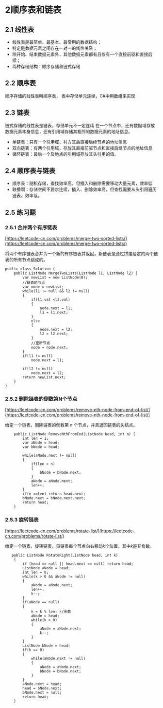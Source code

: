 # 2顺序表和链表
## 2.1 线性表
* 线性表是最简单、最基本、最常用的数据结构；
* 特定是数据元素之间存在一对一的线性关系；
* 除开始、结束数据元素外，其他数据元素都有且仅有一个直接前驱和直接后续；
* 两种存储结构：顺序存储和链式存储
## 2.2 顺序表
顺序存储的线性表叫顺序表，
表中存储单元连续，C#中用数组来实现
## 2.3 链表
链式存储的线性表是链表，存储单元不一定连续
在一个节点中，还有数据域存放数据元素本身信息，还有引用域存储其相邻的数据元素的地址信息。
* 单链表：只有一个引用域，村方其后直接后续节点的地址信息
* 双向链表：有两个引用域，存放其直接前驱节点和直接后续节点的地址信息
* 循环链表：最后一个及地点的引用域存放其头引用的值。
## 2.4 顺序表与链表
* 顺序表：随机存储，查找效率高，但插入和删除需要移动大量元素，效率低
* 联播啊：存储空间不要求连续，插入、删除效率高，但查找需要从头引用遍历链表，效率低。


## 2.5  练习题
### 2.5.1 合并两个有序链表

[https://leetcode-cn.com/problems/merge-two-sorted-lists/](https://leetcode-cn.com/problems/merge-two-sorted-lists/)

将两个有序链表合并为一个新的有序链表并返回。新链表是通过拼接给定的两个链表的所有节点组成的。
```
public class Solution {
    public ListNode MergeTwoLists(ListNode l1, ListNode l2) {
        var newList = new ListNode(0);
        //链表的节点
        var node = newList;
        while(l1 != null && l2 != null)
        {
            if(l1.val <l2.val)
            {
                node.next = l1;
                l1 = l1.next;
            }
            else
            {
                node.next = l2;
                l2 = l2.next;
            }    
            //更新节点
            node = node.next;
        }
        if(l1 != null)
            node.next = l1;
        
        if(l2 != null)
            node.next = l2;
        return newList.next;
    }
}
```

### 2.5.2 删除链表的倒数第N个节点

[https://leetcode-cn.com/problems/remove-nth-node-from-end-of-list/](https://leetcode-cn.com/problems/remove-nth-node-from-end-of-list/)

给定一个链表，删除链表的倒数第 *n* 个节点，并且返回链表的头结点。
```
    public ListNode RemoveNthFromEnd(ListNode head, int n) {
        int len = 1;
        var aNode = head;
        var bNode = head;

        while(aNode.next != null)
        {
            if(len > n)
            {
                bNode = bNode.next;
            }
            aNode = aNode.next;
            len++;
        }
        if(n ==len) return head.next;
        bNode.next = bNode.next.next;
        return head;
    }
```

### 2.5.3 旋转链表

[https://leetcode-cn.com/problems/rotate-list/](https://leetcode-cn.com/problems/rotate-list/)

给定一个链表，旋转链表，将链表每个节点向右移动*k*个位置，其中*k*是非负数。
```
   public ListNode RotateRight(ListNode head, int k) 
    {
        if (head == null || head.next == null) return head;
        ListNode aNode = head;
        int len = 0;
        while(k > 0 && aNode != null)
        {
            aNode = aNode.next;
            len++;
            k--;
        }
        if(aNode == null)
        {
            k = k % len; //余数
            aNode = head;
            while(k > 0)
            {
                aNode = aNode.next;
                k--;
            }
        }
        ListNode bNode = head;
        if(k == 0)
        {
            while(aNode.next != null)
            {
                aNode = aNode.next;
                bNode = bNode.next;
            }
        }
        aNode.next = head;
        head = bNode.next;
        bNode.next = null;
        return head;
    }
```

